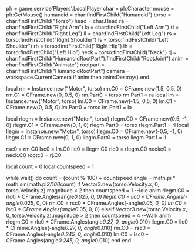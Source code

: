 plr = game:service'Players'.LocalPlayer
char = plr.Character
mouse = plr:GetMouse()
humanoid = char:findFirstChild("Humanoid")
torso = char:findFirstChild("Torso")
head = char.Head
ra = char:findFirstChild("Right Arm")
la = char:findFirstChild("Left Arm")
rl = char:findFirstChild("Right Leg")
ll = char:findFirstChild("Left Leg")
rs = torso:findFirstChild("Right Shoulder")
ls = torso:findFirstChild("Left Shoulder")
rh = torso:findFirstChild("Right Hip")
lh = torso:findFirstChild("Left Hip")
neck = torso:findFirstChild("Neck")
rj = char:findFirstChild("HumanoidRootPart"):findFirstChild("RootJoint")
anim = char:findFirstChild("Animate")
rootpart = char:findFirstChild("HumanoidRootPart")
camera = workspace.CurrentCamera
if anim then
anim:Destroy()
end

local rm = Instance.new("Motor", torso)
rm.C0 = CFrame.new(1.5, 0.5, 0)
rm.C1 = CFrame.new(0, 0.5, 0)
rm.Part0 = torso
rm.Part1 = ra
local lm = Instance.new("Motor", torso)
lm.C0 = CFrame.new(-1.5, 0.5, 0)
lm.C1 = CFrame.new(0, 0.5, 0)
lm.Part0 = torso
lm.Part1 = la

local rlegm = Instance.new("Motor", torso)
rlegm.C0 = CFrame.new(0.5, -1, 0)
rlegm.C1 = CFrame.new(0, 1, 0)
rlegm.Part0 = torso
rlegm.Part1 = rl
local llegm = Instance.new("Motor", torso)
llegm.C0 = CFrame.new(-0.5, -1, 0)
llegm.C1 = CFrame.new(0, 1, 0)
llegm.Part0 = torso
llegm.Part1 = ll

rsc0 = rm.C0
lsc0 = lm.C0
llc0 = llegm.C0
rlc0 = rlegm.C0
neckc0 = neck.C0
rootc0 = rj.C0

local count = 0
local countspeed = 1

while wait() do
count = (count % 100) + countspeed
angle = math.pi * math.sin(math.pi*2/100*count)
if Vector3.new(torso.Velocity.x, 0, torso.Velocity.z).magnitude < 2 then
countspeed = 1
--Idle anim
rlegm.C0 = rlc0 * CFrame.Angles(angle*0.025, 0, 0)
llegm.C0 = llc0 * CFrame.Angles(-angle*0.025, 0, 0)
rm.C0 = rsc0 * CFrame.Angles(-angle*0.05, 0, 0)
lm.C0 = lsc0 * CFrame.Angles(angle*0.05, 0, 0)
elseif Vector3.new(torso.Velocity.x, 0, torso.Velocity.z).magnitude > 2 then
countspeed = 4
--Walk anim
rlegm.C0 = rlc0 * CFrame.Angles(angle*0.27, 0, angle*0.010)
llegm.C0 = llc0 * CFrame.Angles(-angle*0.27, 0, angle*0.010)
rm.C0 = rsc0 * CFrame.Angles(-angle*0.245, 0, angle*0.010)
lm.C0 = lsc0 * CFrame.Angles(angle*0.245, 0, angle*0.010)
end
end
